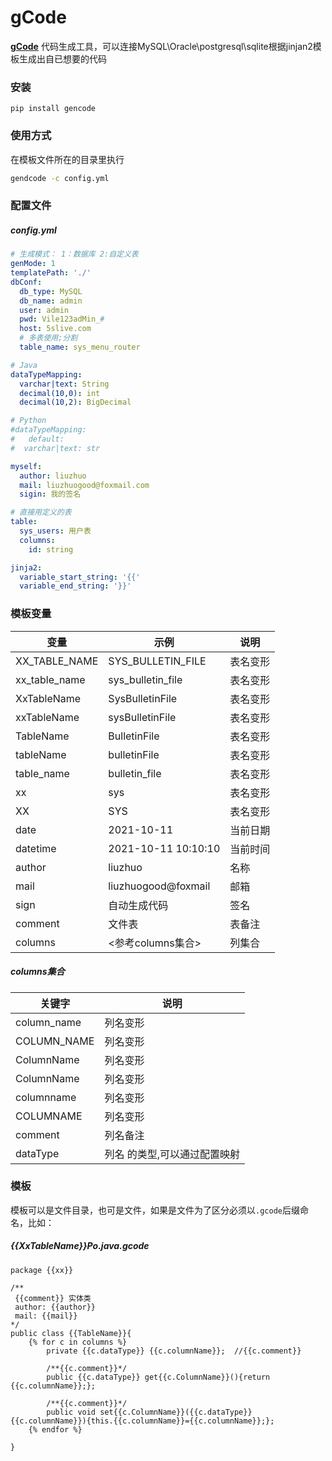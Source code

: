 # gCode

**[gCode](https://github.com/liuzhuogood/GenCode)** 
代码生成工具，可以连接MySQL\Oracle\postgresql\sqlite根据jinjan2模板生成出自已想要的代码

### 安装
``` shell
pip install gencode
```

### 使用方式
在模板文件所在的目录里执行 
``` sh
gendcode -c config.yml
```    
### 配置文件
##### config.yml
``` YAML
# 生成模式： 1：数据库 2:自定义表
genMode: 1
templatePath: './'
dbConf:
  db_type: MySQL
  db_name: admin
  user: admin
  pwd: Vile123adMin_#
  host: 5slive.com
  # 多表使用;分割
  table_name: sys_menu_router

# Java
dataTypeMapping:
  varchar|text: String
  decimal(10,0): int
  decimal(10,2): BigDecimal

# Python
#dataTypeMapping:
#   default:
#  varchar|text: str

myself:
  author: liuzhuo
  mail: liuzhuogood@foxmail.com
  sigin: 我的签名

# 直接用定义的表
table:
  sys_users: 用户表
  columns:
    id: string

jinja2:
  variable_start_string: '{{'
  variable_end_string: '}}'

```

### 模板变量

| 变量           | 示例              | 说明 |
| ---------------- | ----------------- | ---- |
| XX_TABLE_NAME | SYS_BULLETIN_FILE |  表名变形  |
| xx_table_name | sys_bulletin_file | 表名变形 |
| XxTableName | SysBulletinFile | 表名变形 |
| xxTableName | sysBulletinFile | 表名变形 |
| TableName | BulletinFile | 表名变形 |
| tableName | bulletinFile | 表名变形 |
| table_name | bulletin_file | 表名变形 |
| xx | sys | 表名变形 |
| XX | SYS | 表名变形 |
| date | 2021-10-11 | 当前日期 |
| datetime | 2021-10-11 10:10:10 | 当前时间 |
| author | liuzhuo | 名称 |
| mail | liuzhuogood@foxmail | 邮箱 |
| sign | 自动生成代码 | 签名 |
| comment | 文件表 | 表备注 |
| columns | <参考columns集合> | 列集合 |



##### columns集合
| 关键字            | 说明                          |
| ----------------- | ----------------------------- |
| column_name    | 列名变形                      |
| COLUMN_NAME   | 列名变形                      |
| ColumnName     | 列名变形                      |
| ColumnName     | 列名变形                      |
| columnname     | 列名变形                      |
| COLUMNAME     | 列名变形                      |
| comment       | 列名备注                      |
| dataType       | 列名 的类型,可以通过配置映射 |


### 模板
模板可以是文件目录，也可是文件，如果是文件为了区分必须以`.gcode`后缀命名，比如：
##### {{XxTableName}}Po.java.gcode
```
package {{xx}}

/**
 {{comment}} 实体类
 author: {{author}}
 mail: {{mail}}
*/
public class {{TableName}}{
    {% for c in columns %}
        private {{c.dataType}} {{c.columnName}};  //{{c.comment}}

        /**{{c.comment}}*/
        public {{c.dataType}} get{{c.ColumnName}}(){return {{c.columnName}};};

        /**{{c.comment}}*/
        public void set{{c.ColumnName}}({{c.dataType}} {{c.columnName}}){this.{{c.columnName}}={{c.columnName}};};
    {% endfor %}

}

```

